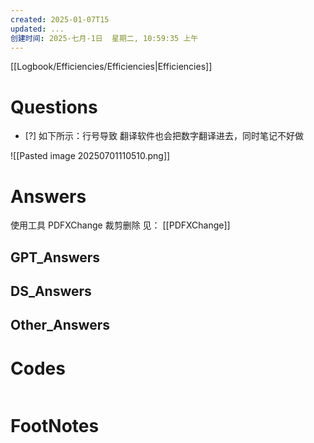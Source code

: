 ```yaml
---
created: 2025-01-07T15
updated: ...
创建时间: 2025-七月-1日  星期二, 10:59:35 上午
---
```

[[Logbook/Efficiencies/Efficiencies|Efficiencies]]

# Questions

- [?] 如下所示：行号导致 翻译软件也会把数字翻译进去，同时笔记不好做

![[Pasted image 20250701110510.png]]
# Answers


使用工具 PDFXChange 裁剪删除
见： [[PDFXChange]]

## GPT_Answers


## DS_Answers


## Other_Answers


# Codes

```python

```



# FootNotes